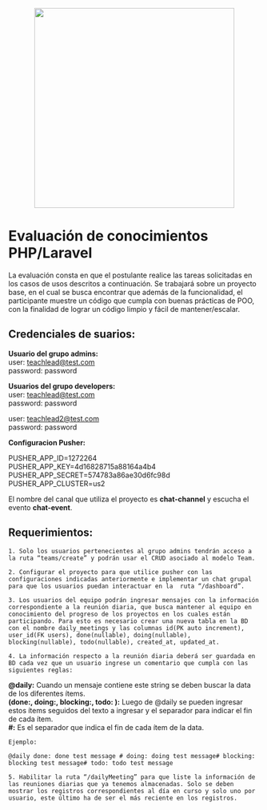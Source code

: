 <p align="center"><a href="https://laravel.com" target="_blank"><img src="https://raw.githubusercontent.com/laravel/art/master/logo-lockup/5%20SVG/2%20CMYK/1%20Full%20Color/laravel-logolockup-cmyk-red.svg" width="400"></a></p>

# Evaluación de conocimientos PHP/Laravel

La evaluación consta en que el postulante realice las tareas solicitadas en los casos de usos descritos a continuación. Se trabajará sobre un proyecto base, en el cual se busca encontrar que además de la funcionalidad, el participante muestre un código que cumpla con buenas prácticas de POO, con la finalidad de lograr un código limpio y fácil de mantener/escalar.

## Credenciales de suarios:

**Usuario del grupo admins:**  
user: teachlead@test.com  
password: password  

**Usuarios del grupo developers:**  
user: teachlead@test.com  
password: password  
  
user: teachlead2@test.com  
password: password  
  
**Configuracion Pusher:**
  
PUSHER_APP_ID=1272264  
PUSHER_APP_KEY=4d16828715a88164a4b4  
PUSHER_APP_SECRET=574783a86ae30d6fc98d  
PUSHER_APP_CLUSTER=us2  
  
El nombre del canal que utiliza el proyecto es **chat-channel** y escucha el evento **chat-event**.
  
## Requerimientos:
  
    1. Solo los usuarios pertenecientes al grupo admins tendrán acceso a la ruta “teams/create” y podrán usar el CRUD asociado al modelo Team.

    2. Configurar el proyecto para que utilice pusher con las configuraciones indicadas anteriormente e implementar un chat grupal para que los usuarios puedan interactuar en la  ruta “/dashboard”.

    3. Los usuarios del equipo podrán ingresar mensajes con la información correspondiente a la reunión diaria, que busca mantener al equipo en conocimiento del progreso de los proyectos en los cuales están participando. Para esto es necesario crear una nueva tabla en la BD con el nombre daily_meetings y las columnas id(PK auto increment), user_id(FK users), done(nullable), doing(nullable), blocking(nullable), todo(nullable), created_at, updated_at.
       
    4. La información respecto a la reunión diaria deberá ser guardada en BD cada vez que un usuario ingrese un comentario que cumpla con las siguientes reglas:

**@daily:** Cuando un mensaje contiene este string se deben buscar la data de los diferentes ítems.  
**(done:, doing:, blocking:, todo: ):** Luego de @daily se pueden ingresar estos ítems seguidos del texto a ingresar y el separador para indicar el fin de cada ítem.  
**#:** Es el separador que indica el fin de cada ítem de la data.  
  
	Ejemplo:
`@daily done: done test message # doing: doing test message# blocking: blocking test message# todo: todo test message`

    5. Habilitar la ruta “/dailyMeeting” para que liste la información de las reuniones diarias que ya tenemos almacenadas. Solo se deben mostrar los registros correspondientes al día en curso y solo uno por usuario, este último ha de ser el más reciente en los registros.

